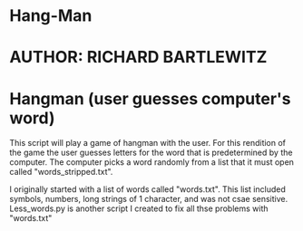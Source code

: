 # Hang-Man
# AUTHOR: RICHARD BARTLEWITZ
# Hangman (user guesses computer's word)


This script will play a game of hangman with the user.  For this rendition of the game the user guesses letters for the word that is predetermined by the computer.
The computer picks a word randomly from a list that it must open called "words_stripped.txt".


I originally started with a list of words called "words.txt".  This list included symbols, numbers, long strings of 1 character, and was not csae sensitive.
Less_words.py is another script I created to fix all thse problems with "words.txt"
